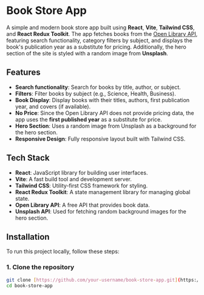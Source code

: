 # Book Store App

A simple and modern book store app built using **React**, **Vite**, **Tailwind CSS**, and **React Redux Toolkit**. The app fetches books from the [Open Library API](https://openlibrary.org/), featuring search functionality, category filters by subject, and displays the book's publication year as a substitute for pricing. Additionally, the hero section of the site is styled with a random image from **Unsplash**.

## Features

- **Search functionality**: Search for books by title, author, or subject.
- **Filters**: Filter books by subject (e.g., Science, Health, Business).
- **Book Display**: Display books with their titles, authors, first publication year, and covers (if available).
- **No Price**: Since the Open Library API does not provide pricing data, the app uses the **first published year** as a substitute for price.
- **Hero Section**: Uses a random image from Unsplash as a background for the hero section.
- **Responsive Design**: Fully responsive layout built with Tailwind CSS.

## Tech Stack

- **React**: JavaScript library for building user interfaces.
- **Vite**: A fast build tool and development server.
- **Tailwind CSS**: Utility-first CSS framework for styling.
- **React Redux Toolkit**: A state management library for managing global state.
- **Open Library API**: A free API that provides book data.
- **Unsplash API**: Used for fetching random background images for the hero section.

## Installation

To run this project locally, follow these steps:

### 1. Clone the repository

```bash
git clone [https://github.com/your-username/book-store-app.git](https://github.com/MohamedAhmedGameel/alx_capstone)
cd book-store-app
```
